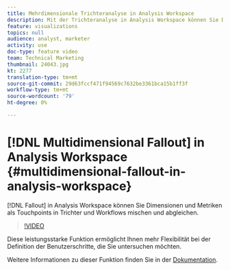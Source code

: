 ```yaml
---
title: Mehrdimensionale Trichteranalyse in Analysis Workspace
description: Mit der Trichteranalyse in Analysis Workspace können Sie Dimensionen und Metriken als Touchpoints in Trichtern und Workflows mischen und abgleichen.
feature: visualizations
topics: null
audience: analyst, marketer
activity: use
doc-type: feature video
team: Technical Marketing
thumbnail: 24043.jpg
kt: 2277
translation-type: tm+mt
source-git-commit: 29d63fccf471f94569c7632be3361bca15b1ff3f
workflow-type: tm+mt
source-wordcount: '79'
ht-degree: 0%

---
```



# [!DNL Multidimensional Fallout] in Analysis Workspace {#multidimensional-fallout-in-analysis-workspace}

[!DNL Fallout] in Analysis Workspace können Sie Dimensionen und Metriken als Touchpoints in Trichter und Workflows mischen und abgleichen.

>[!VIDEO](https://video.tv.adobe.com/v/24043/?quality=12)

Diese leistungsstarke Funktion ermöglicht Ihnen mehr Flexibilität bei der Definition der Benutzerschritte, die Sie untersuchen möchten.

Weitere Informationen zu dieser Funktion finden Sie in der [Dokumentation](https://marketing.adobe.com/resources/help/en_US/analytics/analysis-workspace/configuring-interdimensional-fallout.html).
